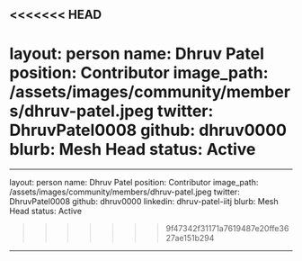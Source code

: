 <<<<<<< HEAD
---
layout: person
name: Dhruv Patel
position: Contributor
image_path: /assets/images/community/members/dhruv-patel.jpeg
twitter: DhruvPatel0008
github: dhruv0000
blurb: Mesh Head
status: Active
=======
---
layout: person
name: Dhruv Patel
position: Contributor
image_path: /assets/images/community/members/dhruv-patel.jpeg
twitter: DhruvPatel0008
github: dhruv0000
linkedin: dhruv-patel-iitj
blurb: Mesh Head
status: Active
>>>>>>> 9f47342f31171a7619487e20ffe3627ae151b294
---